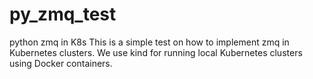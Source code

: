 # py_zmq_test
python zmq in K8s
This is a simple test on how to implement zmq in Kubernetes clusters.
We use kind for running local Kubernetes clusters using Docker containers.
